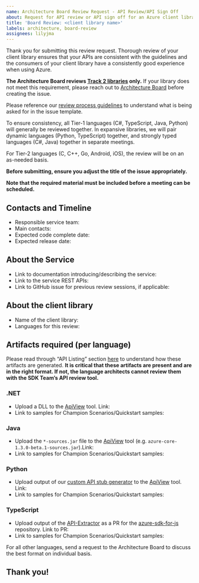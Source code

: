 ```yaml
---
name: Architecture Board Review Request - API Review/API Sign Off
about: Request for API review or API sign off for an Azure client library 
title: 'Board Review: <client library name>'
labels: architecture, board-review
assignees: lilyjma
---
```


Thank you for submitting this review request. Thorough review of your client library ensures that your APIs are consistent with the guidelines and the consumers of your client library have a consistently good experience when using Azure. 

**The Architecture Board reviews [Track 2 libraries](https://azure.github.io/azure-sdk/general_introduction.html) only.** If your library does not meet this requirement, please reach out to [Architecture Board](adparch@microsoft.com) before creating the issue. 

Please reference our [review process guidelines](https://azure.github.io/azure-sdk/policies_reviewprocess.html) to understand what is being asked for in the issue template.

To ensure consistency, all Tier-1 languages (C#, TypeScript, Java, Python) will generally be reviewed together.  In expansive libraries, we will pair dynamic languages (Python, TypeScript) together, and strongly typed languages (C#, Java) together in separate meetings.

For Tier-2 languages (C, C++, Go, Android, iOS), the review will be on an as-needed basis.

**Before submitting, ensure you adjust the title of the issue appropriately.**

**Note that the required material must be included before a meeting can be scheduled.** 



## Contacts and Timeline

* Responsible service team:
* Main contacts:
* Expected code complete date:
* Expected release date:

## About the Service 

* Link to documentation introducing/describing the service:
* Link to the service REST APIs: 
* Link to GitHub issue for previous review sessions, if applicable:  


## About the client library

* Name of the client library:
* Languages for this review:

## Artifacts required (per language)

Please read through “API Listing” section [here](https://azure.github.io/azure-sdk/policies_reviewprocess.html#api-listings) to understand how these artifacts are generated. **It is critical that these artifacts are present and are in the right format. If not, the language architects cannot review them with the SDK Team’s API review tool.**

### .NET

* Upload a DLL to the [ApiView](http://apiview.dev/) tool. Link:
* Link to samples for Champion Scenarios/Quickstart samples:

### Java

* Upload the `*-sources.jar` file to the [ApiView](http://apiview.dev/) tool (e.g. `azure-core-1.3.0-beta.1-sources.jar`).Link:
* Link to samples for Champion Scenarios/Quickstart samples:

### Python

* Upload output of our [custom API stub generator](https://github.com/Azure/azure-sdk-tools/tree/master/packages/python-packages/api-stub-generator#generate-stub-file) to the [ApiView](http://apiview.dev/) tool. Link:
* Link to samples for Champion Scenarios/Quickstart samples:
  
### TypeScript

* Upload output of the [API-Extractor](https://github.com/Microsoft/web-build-tools/wiki/API-Extractor) as a PR for the [azure-sdk-for-js](http://github.com/azure/azure-sdk-for-js) repository. Link to PR:
* Link to samples for Champion Scenarios/Quickstart samples:


For all other languages, send a request to the Architecture Board to discuss the best format on individual basis.


## Thank you!
    
